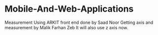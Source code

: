 # Mobile-And-Web-Applications
Measurement Using ARKIT
front end done by Saad Noor
Getting axis and measurement by Malik Farhan Zeb
It will also use z axis now.
